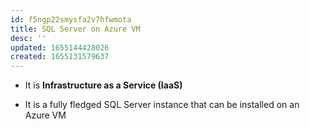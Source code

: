 ```yaml
---
id: f5ngp22smysfa2v7hfwmota
title: SQL Server on Azure VM
desc: ''
updated: 1655144428026
created: 1655131579637
---
```


* It is **Infrastructure as a Service (IaaS)**

* It is a fully fledged SQL Server instance that can be installed on an Azure VM

